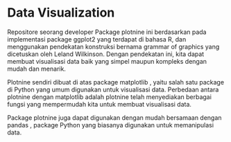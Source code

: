 # Data Visualization
Repositore seorang developer
Package plotnine ini berdasarkan pada implementasi package ggplot2 yang terdapat di bahasa R, dan menggunakan pendekatan konstruksi bernama grammar of graphics yang dicetuskan oleh Leland Wilkinson. Dengan pendekatan ini, kita dapat membuat visualisasi data baik yang simpel maupun kompleks dengan mudah dan menarik.

Plotnine sendiri dibuat di atas package matplotlib , yaitu salah satu package di Python yang umum digunakan untuk visualisasi data. Perbedaan antara plotnine dengan matplotlib adalah plotnine telah menyediakan berbagai fungsi yang mempermudah kita untuk membuat visualisasi data.

Package plotnine juga dapat digunakan dengan mudah bersamaan dengan pandas , package Python yang
biasanya digunakan untuk memanipulasi data.
